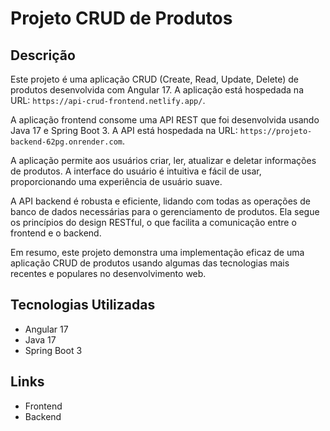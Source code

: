 # Projeto CRUD de Produtos

## Descrição

Este projeto é uma aplicação CRUD (Create, Read, Update, Delete) de produtos desenvolvida com Angular 17. A aplicação está hospedada na URL: `https://api-crud-frontend.netlify.app/`.

A aplicação frontend consome uma API REST que foi desenvolvida usando Java 17 e Spring Boot 3. A API está hospedada na URL: `https://projeto-backend-62pg.onrender.com`.

A aplicação permite aos usuários criar, ler, atualizar e deletar informações de produtos. A interface do usuário é intuitiva e fácil de usar, proporcionando uma experiência de usuário suave.

A API backend é robusta e eficiente, lidando com todas as operações de banco de dados necessárias para o gerenciamento de produtos. Ela segue os princípios do design RESTful, o que facilita a comunicação entre o frontend e o backend.

Em resumo, este projeto demonstra uma implementação eficaz de uma aplicação CRUD de produtos usando algumas das tecnologias mais recentes e populares no desenvolvimento web.

## Tecnologias Utilizadas

- Angular 17
- Java 17
- Spring Boot 3

## Links

- Frontend
- Backend


